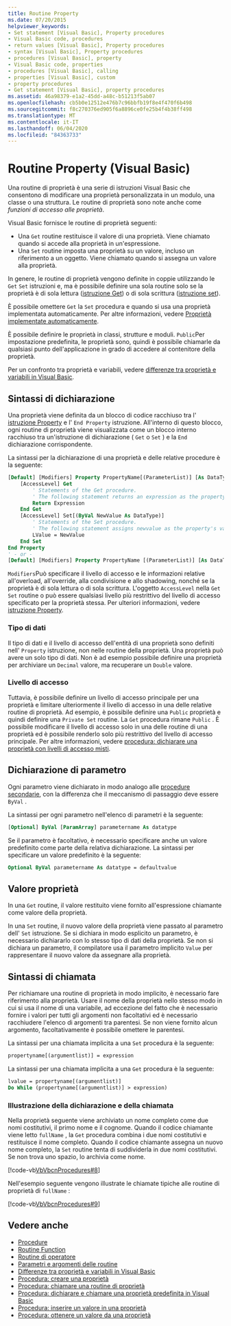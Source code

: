```yaml
---
title: Routine Property
ms.date: 07/20/2015
helpviewer_keywords:
- Set statement [Visual Basic], Property procedures
- Visual Basic code, procedures
- return values [Visual Basic], Property procedures
- syntax [Visual Basic], Property procedures
- procedures [Visual Basic], property
- Visual Basic code, properties
- procedures [Visual Basic], calling
- properties [Visual Basic], custom
- property procedures
- Get statement [Visual Basic], property procedures
ms.assetid: 46a98379-e1a2-45dd-a48c-b51213f5ab07
ms.openlocfilehash: cb5b0e12512e476b7c96bbfb19f8e4f470f6b498
ms.sourcegitcommit: f8c270376ed905f6a8896ce0fe25b4f4b38ff498
ms.translationtype: MT
ms.contentlocale: it-IT
ms.lasthandoff: 06/04/2020
ms.locfileid: "84363733"
---
```

# <a name="property-procedures-visual-basic"></a>Routine Property (Visual Basic)

Una routine di proprietà è una serie di istruzioni Visual Basic che consentono di modificare una proprietà personalizzata in un modulo, una classe o una struttura. Le routine di proprietà sono note anche come *funzioni di accesso alle proprietà*.

Visual Basic fornisce le routine di proprietà seguenti:

- Una `Get` routine restituisce il valore di una proprietà. Viene chiamato quando si accede alla proprietà in un'espressione.
- Una `Set` routine imposta una proprietà su un valore, incluso un riferimento a un oggetto. Viene chiamato quando si assegna un valore alla proprietà.

In genere, le routine di proprietà vengono definite in coppie utilizzando le `Get` `Set` istruzioni e, ma è possibile definire una sola routine solo se la proprietà è di sola lettura ([istruzione Get](../../../language-reference/statements/get-statement.md)) o di sola scrittura ([istruzione set](../../../language-reference/statements/set-statement.md)).

È possibile omettere `Get` la `Set` procedura e quando si usa una proprietà implementata automaticamente. Per altre informazioni, vedere [Proprietà implementate automaticamente](./auto-implemented-properties.md).

È possibile definire le proprietà in classi, strutture e moduli. `Public`Per impostazione predefinita, le proprietà sono, quindi è possibile chiamarle da qualsiasi punto dell'applicazione in grado di accedere al contenitore della proprietà.

Per un confronto tra proprietà e variabili, vedere [differenze tra proprietà e variabili in Visual Basic](differences-between-properties-and-variables.md).

## <a name="declaration-syntax"></a>Sintassi di dichiarazione

Una proprietà viene definita da un blocco di codice racchiuso tra l' [istruzione Property](../../../language-reference/statements/property-statement.md) e l' `End Property` istruzione. All'interno di questo blocco, ogni routine di proprietà viene visualizzata come un blocco interno racchiuso tra un'istruzione di dichiarazione ( `Get` o `Set` ) e la `End` dichiarazione corrispondente.

La sintassi per la dichiarazione di una proprietà e delle relative procedure è la seguente:

```vb
[Default] [Modifiers] Property PropertyName[(ParameterList)] [As DataType]
    [AccessLevel] Get
        ' Statements of the Get procedure.
        ' The following statement returns an expression as the property's value.
        Return Expression
    End Get
    [AccessLevel] Set[(ByVal NewValue As DataType)]
        ' Statements of the Set procedure.
        ' The following statement assigns newvalue as the property's value.
        LValue = NewValue
    End Set
End Property
' - or -
[Default] [Modifiers] Property PropertyName [(ParameterList)] [As DataType]
```

`Modifiers`Può specificare il livello di accesso e le informazioni relative all'overload, all'override, alla condivisione e allo shadowing, nonché se la proprietà è di sola lettura o di sola scrittura. L'oggetto `AccessLevel` nella `Get` `Set` routine o può essere qualsiasi livello più restrittivo del livello di accesso specificato per la proprietà stessa. Per ulteriori informazioni, vedere [istruzione Property](../../../language-reference/statements/property-statement.md).

### <a name="data-type"></a>Tipo di dati

Il tipo di dati e il livello di accesso dell'entità di una proprietà sono definiti nell' `Property` istruzione, non nelle routine della proprietà. Una proprietà può avere un solo tipo di dati. Non è ad esempio possibile definire una proprietà per archiviare un `Decimal` valore, ma recuperare un `Double` valore.

### <a name="access-level"></a>Livello di accesso

Tuttavia, è possibile definire un livello di accesso principale per una proprietà e limitare ulteriormente il livello di accesso in una delle relative routine di proprietà. Ad esempio, è possibile definire una `Public` proprietà e quindi definire una `Private Set` routine. La `Get` procedura rimane `Public` . È possibile modificare il livello di accesso solo in una delle routine di una proprietà ed è possibile renderlo solo più restrittivo del livello di accesso principale. Per altre informazioni, vedere [procedura: dichiarare una proprietà con livelli di accesso misti](how-to-declare-a-property-with-mixed-access-levels.md).

## <a name="parameter-declaration"></a>Dichiarazione di parametro

Ogni parametro viene dichiarato in modo analogo alle [procedure secondarie](sub-procedures.md), con la differenza che il meccanismo di passaggio deve essere `ByVal` .

La sintassi per ogni parametro nell'elenco di parametri è la seguente:

```vb
[Optional] ByVal [ParamArray] parametername As datatype
```

Se il parametro è facoltativo, è necessario specificare anche un valore predefinito come parte della relativa dichiarazione. La sintassi per specificare un valore predefinito è la seguente:

```vb
Optional ByVal parametername As datatype = defaultvalue
```

## <a name="property-value"></a>Valore proprietà

In una `Get` routine, il valore restituito viene fornito all'espressione chiamante come valore della proprietà.

In una `Set` routine, il nuovo valore della proprietà viene passato al parametro dell' `Set` istruzione. Se si dichiara in modo esplicito un parametro, è necessario dichiararlo con lo stesso tipo di dati della proprietà. Se non si dichiara un parametro, il compilatore usa il parametro implicito `Value` per rappresentare il nuovo valore da assegnare alla proprietà.

## <a name="calling-syntax"></a>Sintassi di chiamata

Per richiamare una routine di proprietà in modo implicito, è necessario fare riferimento alla proprietà. Usare il nome della proprietà nello stesso modo in cui si usa il nome di una variabile, ad eccezione del fatto che è necessario fornire i valori per tutti gli argomenti non facoltativi ed è necessario racchiudere l'elenco di argomenti tra parentesi. Se non viene fornito alcun argomento, facoltativamente è possibile omettere le parentesi.

La sintassi per una chiamata implicita a una `Set` procedura è la seguente:

```vb
propertyname[(argumentlist)] = expression
```

La sintassi per una chiamata implicita a una `Get` procedura è la seguente:

```vb
lvalue = propertyname[(argumentlist)]
Do While (propertyname[(argumentlist)] > expression)
```

### <a name="illustration-of-declaration-and-call"></a>Illustrazione della dichiarazione e della chiamata

Nella proprietà seguente viene archiviato un nome completo come due nomi costitutivi, il primo nome e il cognome. Quando il codice chiamante viene letto `fullName` , la `Get` procedura combina i due nomi costitutivi e restituisce il nome completo. Quando il codice chiamante assegna un nuovo nome completo, la `Set` routine tenta di suddividerla in due nomi costitutivi. Se non trova uno spazio, lo archivia come nome.

[!code-vb[VbVbcnProcedures#8](~/samples/snippets/visualbasic/VS_Snippets_VBCSharp/VbVbcnProcedures/VB/Class1.vb#8)]

Nell'esempio seguente vengono illustrate le chiamate tipiche alle routine di proprietà di `fullName` :

[!code-vb[VbVbcnProcedures#9](~/samples/snippets/visualbasic/VS_Snippets_VBCSharp/VbVbcnProcedures/VB/Class1.vb#9)]

## <a name="see-also"></a>Vedere anche

- [Procedure](index.md)
- [Routine Function](function-procedures.md)
- [Routine di operatore](operator-procedures.md)
- [Parametri e argomenti delle routine](procedure-parameters-and-arguments.md)
- [Differenze tra proprietà e variabili in Visual Basic](differences-between-properties-and-variables.md)
- [Procedura: creare una proprietà](how-to-create-a-property.md)
- [Procedura: chiamare una routine di proprietà](how-to-call-a-property-procedure.md)
- [Procedura: dichiarare e chiamare una proprietà predefinita in Visual Basic](how-to-declare-and-call-a-default-property.md)
- [Procedura: inserire un valore in una proprietà](how-to-put-a-value-in-a-property.md)
- [Procedura: ottenere un valore da una proprietà](how-to-get-a-value-from-a-property.md)
